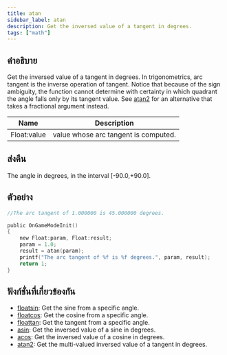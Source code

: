 ```yaml
---
title: atan
sidebar_label: atan
description: Get the inversed value of a tangent in degrees.
tags: ["math"]
---
```


<LowercaseNote />

## คำอธิบาย

Get the inversed value of a tangent in degrees. In trigonometrics, arc tangent is the inverse operation of tangent. Notice that because of the sign ambiguity, the function cannot determine with certainty in which quadrant the angle falls only by its tangent value. See [atan2](atan2) for an alternative that takes a fractional argument instead.

| Name        | Description                          |
| ----------- | ------------------------------------ |
| Float:value | value whose arc tangent is computed. |

## ส่งคืน

The angle in degrees, in the interval [-90.0,+90.0].

## ตัวอย่าง

```c
//The arc tangent of 1.000000 is 45.000000 degrees.

public OnGameModeInit()
{
    new Float:param, Float:result;
    param = 1.0;
    result = atan(param);
    printf("The arc tangent of %f is %f degrees.", param, result);
    return 1;
}
```

## ฟังก์ชั่นที่เกี่ยวข้องกัน

- [floatsin](floatsin): Get the sine from a specific angle.
- [floatcos](floatcos): Get the cosine from a specific angle.
- [floattan](floattan): Get the tangent from a specific angle.
- [asin](asin): Get the inversed value of a sine in degrees.
- [acos](acos): Get the inversed value of a cosine in degrees.
- [atan2](atan2): Get the multi-valued inversed value of a tangent in degrees.
